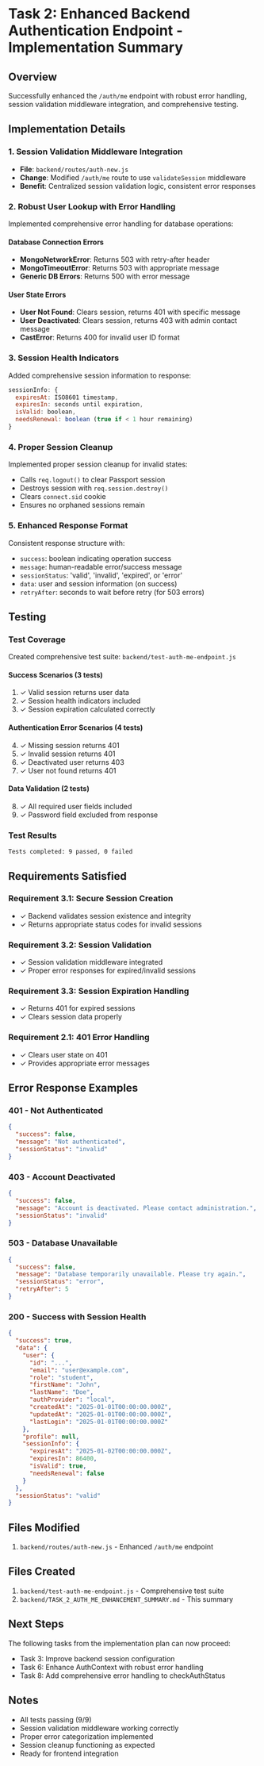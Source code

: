# Task 2: Enhanced Backend Authentication Endpoint - Implementation Summary

## Overview
Successfully enhanced the `/auth/me` endpoint with robust error handling, session validation middleware integration, and comprehensive testing.

## Implementation Details

### 1. Session Validation Middleware Integration
- **File**: `backend/routes/auth-new.js`
- **Change**: Modified `/auth/me` route to use `validateSession` middleware
- **Benefit**: Centralized session validation logic, consistent error responses

### 2. Robust User Lookup with Error Handling
Implemented comprehensive error handling for database operations:

#### Database Connection Errors
- **MongoNetworkError**: Returns 503 with retry-after header
- **MongoTimeoutError**: Returns 503 with appropriate message
- **Generic DB Errors**: Returns 500 with error message

#### User State Errors
- **User Not Found**: Clears session, returns 401 with specific message
- **User Deactivated**: Clears session, returns 403 with admin contact message
- **CastError**: Returns 400 for invalid user ID format

### 3. Session Health Indicators
Added comprehensive session information to response:

```javascript
sessionInfo: {
  expiresAt: ISO8601 timestamp,
  expiresIn: seconds until expiration,
  isValid: boolean,
  needsRenewal: boolean (true if < 1 hour remaining)
}
```

### 4. Proper Session Cleanup
Implemented proper session cleanup for invalid states:
- Calls `req.logout()` to clear Passport session
- Destroys session with `req.session.destroy()`
- Clears `connect.sid` cookie
- Ensures no orphaned sessions remain

### 5. Enhanced Response Format
Consistent response structure with:
- `success`: boolean indicating operation success
- `message`: human-readable error/success message
- `sessionStatus`: 'valid', 'invalid', 'expired', or 'error'
- `data`: user and session information (on success)
- `retryAfter`: seconds to wait before retry (for 503 errors)

## Testing

### Test Coverage
Created comprehensive test suite: `backend/test-auth-me-endpoint.js`

#### Success Scenarios (3 tests)
1. ✓ Valid session returns user data
2. ✓ Session health indicators included
3. ✓ Session expiration calculated correctly

#### Authentication Error Scenarios (4 tests)
4. ✓ Missing session returns 401
5. ✓ Invalid session returns 401
6. ✓ Deactivated user returns 403
7. ✓ User not found returns 401

#### Data Validation (2 tests)
8. ✓ All required user fields included
9. ✓ Password field excluded from response

### Test Results
```
Tests completed: 9 passed, 0 failed
```

## Requirements Satisfied

### Requirement 3.1: Secure Session Creation
- ✓ Backend validates session existence and integrity
- ✓ Returns appropriate status codes for invalid sessions

### Requirement 3.2: Session Validation
- ✓ Session validation middleware integrated
- ✓ Proper error responses for expired/invalid sessions

### Requirement 3.3: Session Expiration Handling
- ✓ Returns 401 for expired sessions
- ✓ Clears session data properly

### Requirement 2.1: 401 Error Handling
- ✓ Clears user state on 401
- ✓ Provides appropriate error messages

## Error Response Examples

### 401 - Not Authenticated
```json
{
  "success": false,
  "message": "Not authenticated",
  "sessionStatus": "invalid"
}
```

### 403 - Account Deactivated
```json
{
  "success": false,
  "message": "Account is deactivated. Please contact administration.",
  "sessionStatus": "invalid"
}
```

### 503 - Database Unavailable
```json
{
  "success": false,
  "message": "Database temporarily unavailable. Please try again.",
  "sessionStatus": "error",
  "retryAfter": 5
}
```

### 200 - Success with Session Health
```json
{
  "success": true,
  "data": {
    "user": {
      "id": "...",
      "email": "user@example.com",
      "role": "student",
      "firstName": "John",
      "lastName": "Doe",
      "authProvider": "local",
      "createdAt": "2025-01-01T00:00:00.000Z",
      "updatedAt": "2025-01-01T00:00:00.000Z",
      "lastLogin": "2025-01-01T00:00:00.000Z"
    },
    "profile": null,
    "sessionInfo": {
      "expiresAt": "2025-01-02T00:00:00.000Z",
      "expiresIn": 86400,
      "isValid": true,
      "needsRenewal": false
    }
  },
  "sessionStatus": "valid"
}
```

## Files Modified
1. `backend/routes/auth-new.js` - Enhanced `/auth/me` endpoint

## Files Created
1. `backend/test-auth-me-endpoint.js` - Comprehensive test suite
2. `backend/TASK_2_AUTH_ME_ENHANCEMENT_SUMMARY.md` - This summary

## Next Steps
The following tasks from the implementation plan can now proceed:
- Task 3: Improve backend session configuration
- Task 6: Enhance AuthContext with robust error handling
- Task 8: Add comprehensive error handling to checkAuthStatus

## Notes
- All tests passing (9/9)
- Session validation middleware working correctly
- Proper error categorization implemented
- Session cleanup functioning as expected
- Ready for frontend integration
